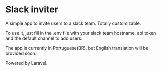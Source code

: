 # Slack inviter

A simple app to invite users to a slack team. Totally customizable.

To use it, just fill in the .env file with your slack team hostname, api token and the default channel to add users.

The app is currently in Portuguese(BR), but English translation will be provided soon.

Powered by Laravel.

